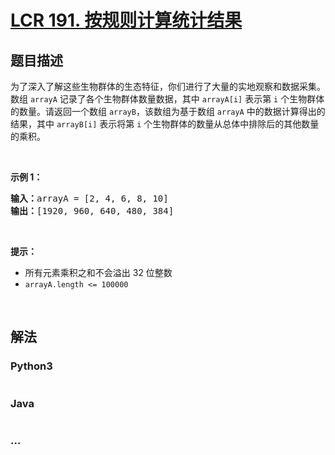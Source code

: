 # [LCR 191. 按规则计算统计结果](https://leetcode.cn/problems/gou-jian-cheng-ji-shu-zu-lcof)



## 题目描述

<!-- 这里写题目描述 -->

<p>为了深入了解这些生物群体的生态特征，你们进行了大量的实地观察和数据采集。数组 <code>arrayA</code> 记录了各个生物群体数量数据，其中 <code>arrayA[i]</code> 表示第 <code>i</code> 个生物群体的数量。请返回一个数组 <code>arrayB</code>，该数组为基于数组 <code>arrayA</code> 中的数据计算得出的结果，其中 <code>arrayB[i]</code> 表示将第 <code>i</code> 个生物群体的数量从总体中排除后的其他数量的乘积。</p>

<p>&nbsp;</p>

<p><strong>示例 1：</strong></p>

<pre>
<strong>输入：</strong>arrayA = [2, 4, 6, 8, 10]
<strong>输出：</strong>[1920, 960, 640, 480, 384]
</pre>

<p>&nbsp;</p>

<p><strong>提示：</strong></p>

<ul>
	<li>所有元素乘积之和不会溢出 32 位整数</li>
	<li><code>arrayA.length &lt;= 100000</code></li>
</ul>

<p>&nbsp;</p>


## 解法

<!-- 这里可写通用的实现逻辑 -->

<!-- tabs:start -->

### **Python3**

<!-- 这里可写当前语言的特殊实现逻辑 -->

```python

```

### **Java**

<!-- 这里可写当前语言的特殊实现逻辑 -->

```java

```

### **...**

```

```

<!-- tabs:end -->
